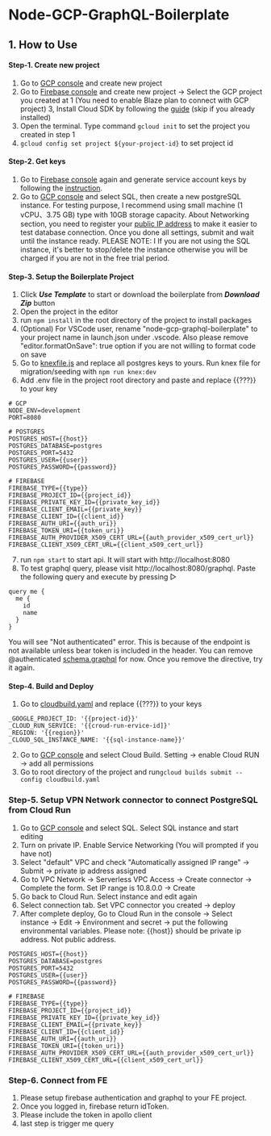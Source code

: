 # Node-GCP-GraphQL-Boilerplate

## 1. How to Use

#### Step-1. Create new project

1. Go to [GCP console](https://console.cloud.google.com/) and create new project
2. Go to [Firebase console](https://console.firebase.google.com/u/0/) and create new project -> Select the GCP project you created at 1 (You need to enable Blaze plan to connect with GCP project)
   3, Install Cloud SDK by following the [guide](https://cloud.google.com/sdk/docs/quickstart) (skip if you already installed)
3. Open the terminal. Type command `gcloud init` to set the project you created in step 1
4. `gcloud config set project ${your-project-id}` to set project id

#### Step-2. Get keys

1. Go to [Firebase console](https://console.firebase.google.com/u/0/) again and generate service account keys by following the [instruction](https://firebase.google.com/docs/admin/setup#initialize-sdk).
2. Go to [GCP console](https://console.cloud.google.com/) and select SQL, then create a new postgreSQL instance. For testing purpose, I recommend using small machine (1 vCPU、3.75 GB) type with 10GB storage capacity. About Networking section, you need to register your [public IP address](https://www.tunnelbear.com/whats-my-ip) to make it easier to test database connection. Once you done all settings, submit and wait until the instance ready. PLEASE NOTE: I If you are not using the SQL instance, it's better to stop/delete the instance otherwise you will be charged if you are not in the free trial period.

#### Step-3. Setup the Boilerplate Project

1. Click **_Use Template_** to start or download the boilerplate from **_Download Zip_** button
2. Open the project in the editor
3. run `npm install` in the root directory of the project to install packages
4. (Optional) For VSCode user, rename "node-gcp-graphql-boilerplate" to your project name in launch.json under .vscode. Also please remove "editor.formatOnSave": true option if you are not willing to format code on save
5. Go to [knexfile.js]() and replace all postgres keys to yours. Run knex file for migration/seeding with `npm run knex:dev`
6. Add .env file in the project root directory and paste and replace {{???}} to your key

```
# GCP
NODE_ENV=development
PORT=8080

# POSTGRES
POSTGRES_HOST={{host}}
POSTGRES_DATABASE=postgres
POSTGRES_PORT=5432
POSTGRES_USER={{user}}
POSTGRES_PASSWORD={{password}}

# FIREBASE
FIREBASE_TYPE={{type}}
FIREBASE_PROJECT_ID={{project_id}}
FIREBASE_PRIVATE_KEY_ID={{private_key_id}}
FIREBASE_CLIENT_EMAIL={{private_key}}
FIREBASE_CLIENT_ID={{client_id}}
FIREBASE_AUTH_URI={{auth_uri}}
FIREBASE_TOKEN_URI={{token_uri}}
FIREBASE_AUTH_PROVIDER_X509_CERT_URL={{auth_provider_x509_cert_url}}
FIREBASE_CLIENT_X509_CERT_URL={{client_x509_cert_url}}
```

7. run `npm start` to start api. It will start with http://localhost:8080
8. To test graphql query, please visit http://localhost:8080/graphql. Paste the following query and execute by pressing ▷

```
query me {
  me {
    id
    name
  }
}
```

You will see "Not authenticated" error. This is because of the endpoint is not available unless bear token is included in the header. You can remove @authenticated [schema.graphql]() for now. Once you remove the directive, try it again.

#### Step-4. Build and Deploy

1. Go to [cloudbuild.yaml]() and replace {{???}} to your keys

```
_GOOGLE_PROJECT_ID: '{{project-id}}'
_CLOUD_RUN_SERVICE: '{{croud-run-ervice-id]}'
_REGION: '{{region}}'
_CLOUD_SQL_INSTANCE_NAME: '{{sql-instance-name}}'
```

2. Go to [GCP console](https://console.cloud.google.com/) and select Cloud Build. Setting -> enable Cloud RUN -> add all permissions
3. Go to root directory of the project and run`gcloud builds submit --config cloudbuild.yaml`

### Step-5. Setup VPN Network connector to connect PostgreSQL from Cloud Run

1. Go to [GCP console](https://console.cloud.google.com/) and select SQL. Select SQL instance and start editing
2. Turn on private IP. Enable Service Networking (You will prompted if you have not)
3. Select "default" VPC and check "Automatically assigned IP range" -> Submit -> private ip address assigned
4. Go to VPC Network -> Serverless VPC Access -> Create connector -> Complete the form. Set IP range is 10.8.0.0 -> Create
5. Go back to Cloud Run. Select instance and edit again
6. Select connection tab. Set VPC connector you created -> deploy
7. After complete deploy, Go to Cloud Run in the console -> Select instance -> Edit -> Environment and secret -> put the following environmental variables. Please note: {{host}} should be private ip address. Not public address.

```
POSTGRES_HOST={{host}}
POSTGRES_DATABASE=postgres
POSTGRES_PORT=5432
POSTGRES_USER={{user}}
POSTGRES_PASSWORD={{password}}

# FIREBASE
FIREBASE_TYPE={{type}}
FIREBASE_PROJECT_ID={{project_id}}
FIREBASE_PRIVATE_KEY_ID={{private_key_id}}
FIREBASE_CLIENT_EMAIL={{private_key}}
FIREBASE_CLIENT_ID={{client_id}}
FIREBASE_AUTH_URI={{auth_uri}}
FIREBASE_TOKEN_URI={{token_uri}}
FIREBASE_AUTH_PROVIDER_X509_CERT_URL={{auth_provider_x509_cert_url}}
FIREBASE_CLIENT_X509_CERT_URL={{client_x509_cert_url}}
```

### Step-6. Connect from FE

1. Please setup firebase authentication and graphql to your FE project.
2. Once you logged in, firebase return idToken.
3. Please include the token in apollo client
4. last step is trigger me query
